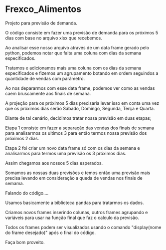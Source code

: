# Frexco_Alimentos
Projeto para previsão de demanda.

O código consiste em fazer uma previsão de demanda para os próximos 5 dias com base no arquivo xlsx que recebemos.

Ao analisar esse nosso arquivo através de um data frame gerado pelo python, podemos notar que falta uma coluna com dias da semana especificados.

Tratamos e adicionamos mais uma coluna com os dias da semana especificados e fizemos um agrupamento botando em ordem seguindos a quantidade de vendas com parâmetro.

Ao nos depararmos com esse data frame, podemos ver como as vendas caem bruscamente aos finais de semana.

A projeção para os próximos 5 dias precisaria levar isso em conta uma vez que os próximos dias serão Sábado, Domingo, Segunda, Terça e Quarta.

Diante de tal cenário, decidimos tratar nossa previsão em duas etapas;

Etapa 1 consiste em fazer a separação das vendas dos finais de semana para analisarmos os ultimos 3 para então termos nossa previsão dos próximos 2 dias.

Etapa 2 foi criar um novo data frame só com os dias da semana e analisarmos para termos uma previsão os 3 próximos dias.

Assim chegamos aos nossos 5 dias esperados.

Somamos as nossas duas previsões e temos então uma previsão mais precisa levando em consideração a queda de vendas nos finais de semama.

Falando do código....

Usamos basicamente a biblioteca pandas para tratarmos os dados.

Criamos novos frames inserindo colunas, outros frames agrupando e variáveis para usar na função final que faz o calculo da previsão.

Todos os frames podem ser visualizados usando o comando "display(nome do frame desejado)" após o final do código.

Faça bom proveito.
